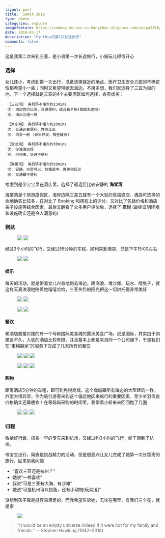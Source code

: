 ```yaml
---
layout: post
title:  SANYA 2018
type: photo
categories: explore
imagefeature: https://xumeng-me.oss-cn-hangzhou.aliyuncs.com/sanya2018/photos/IMG_3142.jpg?x-oss-process=image/resize,p_20
date: 2018-03-17
description: "Cynthia的第1次长途旅行"
comments: false
---
```


这是我第二次来到三亚，是小语第一次长途旅行，小妞玩儿得很开心

### 选择

女儿还小，考虑到第一次出行，准备选择就近的地点，医疗卫生安全方面的不确定性都希望小一些；同时又希望带她去海边，不用多想，我们就选择了三亚为目的地。下一个选择就是三亚的4个主要湾区如何选择，各有优劣：

``` 【三亚湾】 离机场不堵车约15mins```<br>
``` 优: 酒店性价比高，交通便利，适合看夕阳(西面无遮挡)```<br>
``` 劣: 海水沙滩一般```

``` 【大东海】 离机场不堵车约20mins``` <br>
``` 优: 交通还算便利，性价比高``` <br>
``` 劣: 风景一般 (最早开发，有些破败)```

``` 【亚龙湾】 离机场不堵车约30mins```<br>
``` 优: 沙滩海水好```<br>
``` 劣: 价格贵，交通不便利``` 

``` 【海棠湾】 离机场不堵车约50mins``` <br>
``` 优: 安静，水质可以，价格适中，离免税店近``` <br>
``` 劣: 交通最不便利``` 

考虑到是带宝宝呆在酒店里，选择了最远但比较安静的 **海棠湾**

海棠湾是个旅游度假区，海岸边隔三差五就有一个大型的高端酒店，酒店可选择的余地确实比较多，在对比了 Booking 和携程上的评分，又对比了包括价格和酒店亲子设施等综合因素，最后又翻看了众多用户评价后，选择了 **君悦** (最终证明环境和设施确实还是令人满意的)


### 到达

<figure class="half">
	<a href="https://xumeng-me.oss-cn-hangzhou.aliyuncs.com/sanya2018/photos/IMG_2984.jpg"><img src="https://xumeng-me.oss-cn-hangzhou.aliyuncs.com/sanya2018/photos/IMG_2984.jpg?x-oss-process=image/resize,p_30"></a>
	<a href="https://xumeng-me.oss-cn-hangzhou.aliyuncs.com/sanya2018/photos/IMG_2982.jpg"><img src="https://xumeng-me.oss-cn-hangzhou.aliyuncs.com/sanya2018/photos/IMG_2982.jpg?x-oss-process=image/resize,p_30"></a>
</figure>

经过3个小时的飞行，又经过55分钟的车程，顺利来到酒店，已是下午15:00左右

<figure class="half">
	<a href="https://xumeng-me.oss-cn-hangzhou.aliyuncs.com/sanya2018/photos/IMG_3003.jpg"><img src="https://xumeng-me.oss-cn-hangzhou.aliyuncs.com/sanya2018/photos/IMG_3003.jpg?x-oss-process=image/resize,p_30"></a>
	<a href="https://xumeng-me.oss-cn-hangzhou.aliyuncs.com/sanya2018/photos/IMG_3027.jpg"><img src="https://xumeng-me.oss-cn-hangzhou.aliyuncs.com/sanya2018/photos/IMG_3027.jpg?x-oss-process=image/resize,p_30"></a>
</figure>

#### 娱乐

每天的活动，就是带着女儿兴奋地跑去海边，踢海浪、堆沙堡、玩水、喂兔子，就这样天真浪漫地陪着她嘻嘻哈哈，三亚热烈的阳光把这一切烘托得非常美好

<figure class="half">
	<a href="https://xumeng-me.oss-cn-hangzhou.aliyuncs.com/sanya2018/photos/IMG_9501.jpg"><img src="https://xumeng-me.oss-cn-hangzhou.aliyuncs.com/sanya2018/photos/IMG_9501.jpg?x-oss-process=image/resize,p_30"></a>
	<a href="https://xumeng-me.oss-cn-hangzhou.aliyuncs.com/sanya2018/photos/IMG_3186.jpg"><img src="https://xumeng-me.oss-cn-hangzhou.aliyuncs.com/sanya2018/photos/IMG_3186.jpg?x-oss-process=image/resize,p_30"></a>
</figure>
<figure class="half">
	<a href="https://xumeng-me.oss-cn-hangzhou.aliyuncs.com/sanya2018/photos/EB04FC16-1C99-44B0-A10C-D86F36A32E2D-3506-000001AD4009DE92_tmp.JPG"><img src="https://xumeng-me.oss-cn-hangzhou.aliyuncs.com/sanya2018/photos/EB04FC16-1C99-44B0-A10C-D86F36A32E2D-3506-000001AD4009DE92_tmp.JPG?x-oss-process=image/resize,p_30"></a>
	<a href="https://xumeng-me.oss-cn-hangzhou.aliyuncs.com/sanya2018/photos/E70ECBD2-FA73-4663-9E86-4104CA8A30E9-3506-000001A88D228699_tmp.JPG"><img src="https://xumeng-me.oss-cn-hangzhou.aliyuncs.com/sanya2018/photos/E70ECBD2-FA73-4663-9E86-4104CA8A30E9-3506-000001A88D228699_tmp.JPG?x-oss-process=image/resize,p_30"></a>
</figure>

#### 餐饮

和酒店直接对接的有一个号称国际美食城的露天美食广场，说是国际，其实由于刚建设不久，入驻的酒店比较有限，并且基本上都是来自同一个公司旗下，于是我们在“東榕囍家”的服务下完成了几天所有的餐饮

<figure class="third">
	<a href="https://xumeng-me.oss-cn-hangzhou.aliyuncs.com/sanya2018/photos/IMG_3094.jpg"><img src="https://xumeng-me.oss-cn-hangzhou.aliyuncs.com/sanya2018/photos/IMG_3094.jpg?x-oss-process=image/resize,p_30"></a>
	<a href="https://xumeng-me.oss-cn-hangzhou.aliyuncs.com/sanya2018/photos/IMG_3172.jpg"><img src="https://xumeng-me.oss-cn-hangzhou.aliyuncs.com/sanya2018/photos/IMG_3172.jpg?x-oss-process=image/resize,p_30"></a>
    <a href="https://xumeng-me.oss-cn-hangzhou.aliyuncs.com/sanya2018/photos/IMG_3249.JPG"><img src="https://xumeng-me.oss-cn-hangzhou.aliyuncs.com/sanya2018/photos/IMG_3249.JPG?x-oss-process=image/resize,p_30"></a>
</figure>
<figure class="third">
	<a href="https://xumeng-me.oss-cn-hangzhou.aliyuncs.com/sanya2018/photos/IMG_3192.JPG"><img src="https://xumeng-me.oss-cn-hangzhou.aliyuncs.com/sanya2018/photos/IMG_3192.JPG?x-oss-process=image/resize,p_30"></a>
	<a href="https://xumeng-me.oss-cn-hangzhou.aliyuncs.com/sanya2018/photos/IMG_3248.JPG"><img src="https://xumeng-me.oss-cn-hangzhou.aliyuncs.com/sanya2018/photos/IMG_3248.JPG?x-oss-process=image/resize,p_30"></a>
	<a href="https://xumeng-me.oss-cn-hangzhou.aliyuncs.com/sanya2018/photos/IMG_3250.JPG"><img src="https://xumeng-me.oss-cn-hangzhou.aliyuncs.com/sanya2018/photos/IMG_3250.JPG?x-oss-process=image/resize,p_30"></a>
</figure>


#### 购物

距离酒店5分钟的车程，即可到免税商城，这个商城跟所有海边的大型建筑一样，外型大得异常，作为吸引游客来到这个偏远地区来旅行的重要因素，至少听羽倩说价格确实还算便宜！在等妈妈采购的时间里，我带着小妞来来回回跑了几圈

<figure class="third">
	<a href="https://xumeng-me.oss-cn-hangzhou.aliyuncs.com/sanya2018/photos/IMG_3229.jpg"><img src="https://xumeng-me.oss-cn-hangzhou.aliyuncs.com/sanya2018/photos/IMG_3229.jpg?x-oss-process=image/resize,p_30"></a>
	<a href="https://xumeng-me.oss-cn-hangzhou.aliyuncs.com/sanya2018/photos/IMG_3233.jpg"><img src="https://xumeng-me.oss-cn-hangzhou.aliyuncs.com/sanya2018/photos/IMG_3233.jpg?x-oss-process=image/resize,p_30"></a>
	<a href="https://xumeng-me.oss-cn-hangzhou.aliyuncs.com/sanya2018/photos/IMG_3236.jpg"><img src="https://xumeng-me.oss-cn-hangzhou.aliyuncs.com/sanya2018/photos/IMG_3236.jpg?x-oss-process=image/resize,p_30"></a>
</figure>

### 归程

收拾好行囊，搭乘一早的专车来到机场，又经过约3小时的飞行，终于回到了杭州。

带宝宝出行，简直是挑战精力的活动，但是很高兴让女儿完成了她第一次长距离的旅行，回来前我问她
+ “喜欢三亚还是杭州？”
+ 她说“一样喜欢”
+ 我说“可是三亚有大海，有沙滩”
+ 她说“可是杭州可以捞鱼，还有小动物(玩具)们”

没想到孩子真是挺容易满足的，而我希望告诉她，无论在哪里，有我们三个在，就是家

<figure>
	<a href="https://xumeng-me.oss-cn-hangzhou.aliyuncs.com/sanya2018/photos/IMG_3142.jpg?x-oss-process=image/resize,p_20"><img src="https://xumeng-me.oss-cn-hangzhou.aliyuncs.com/sanya2018/photos/IMG_3142.jpg?x-oss-process=image/resize,p_20"></a>
</figure>

> “It would be an empty universe indeed if it were not for my family and friends.” -- Stephen Hawking (1942~2018)